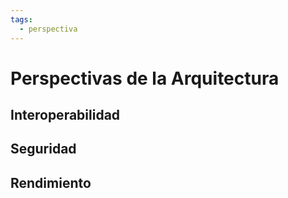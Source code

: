 ```yaml
---
tags:
  - perspectiva
---
```



# Perspectivas de la Arquitectura

## Interoperabilidad

## Seguridad

## Rendimiento


